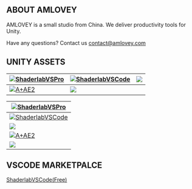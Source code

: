 <p/>

## ABOUT AMLOVEY

AMLOVEY is a small studio from China. We deliver productivity tools for Unity. 

Have any questions? Contact us <a href='mailto:contact@amlovey.com'>contact@amlovey.com</a>

## UNITY ASSETS

<div class='largeTable'>

| <a href='https://www.amlovey.com/shaderlabvs/#/' target='_blank'> ![ShaderlabVSPro](https://assetstore-cdn-china-v1.unitychina.cn/key-image/dd532687-b8c7-4f81-bafe-1388ea151b9f.jpg) </a> | <a href='https://www.amlovey.com/shaderlabvscode/#/' target='_blank'> ![ShaderlabVSCode](https://assetstore-cdn-china-v1.unitychina.cn/key-image/a312affa-ea47-4d98-ba29-5e1d14345c92.jpg) </a> | <a href='https://www.amlovey.com/YadeDocs/#/' target='_blank'> ![](https://assetstore-cdn-china-v1.unitychina.cn/key-image/b358ab0a-7dba-4092-9383-a3b336efb7d9.jpg) </a>|
|-- | --| -- |
| <a href='https://www.amlovey.com/assetexplorer2/assetsexplorer/' target='_blank'> ![A+AE2](https://assetstore-cdn-china-v1.unitychina.cn/key-image/e54730ba-e0b9-4ead-9432-b6e3bff0f21f.jpg) </a> | <a href='https://www.amlovey.com/assetexplorer/manual/' target='_blank'> ![](https://assetstore-cdn-china-v1.unitychina.cn/key-image/59cc5d35-1c10-425f-8e6c-9f4e54a101bf.jpg) </a> ||

</div>

<div class='smallTable'>

| <a href='https://www.amlovey.com/shaderlabvs/#/' target='_blank'> ![ShaderlabVSPro](https://assetstore-cdn-china-v1.unitychina.cn/key-image/dd532687-b8c7-4f81-bafe-1388ea151b9f.jpg) </a> |
|-|
| <a href='https://www.amlovey.com/shaderlabvscode/#/' target='_blank'> ![ShaderlabVSCode](https://assetstore-cdn-china-v1.unitychina.cn/key-image/a312affa-ea47-4d98-ba29-5e1d14345c92.jpg) </a> |
| <a href='https://www.amlovey.com/YadeDocs/#/' target='_blank'> ![](https://assetstore-cdn-china-v1.unitychina.cn/key-image/b358ab0a-7dba-4092-9383-a3b336efb7d9.jpg) </a>|
| <a href='https://www.amlovey.com/assetexplorer2/assetsexplorer/' target='_blank'> ![A+AE2](https://assetstore-cdn-china-v1.unitychina.cn/key-image/e54730ba-e0b9-4ead-9432-b6e3bff0f21f.jpg) </a> | 
| <a href='https://www.amlovey.com/assetexplorer/manual/' target='_blank'> ![](https://assetstore-cdn-china-v1.unitychina.cn/key-image/59cc5d35-1c10-425f-8e6c-9f4e54a101bf.jpg) </a> |
</div>

## VSCODE MARKETPALCE
[ShaderlabVSCode(Free)](https://marketplace.visualstudio.com/items?itemName=amlovey.shaderlabvscodefree)  